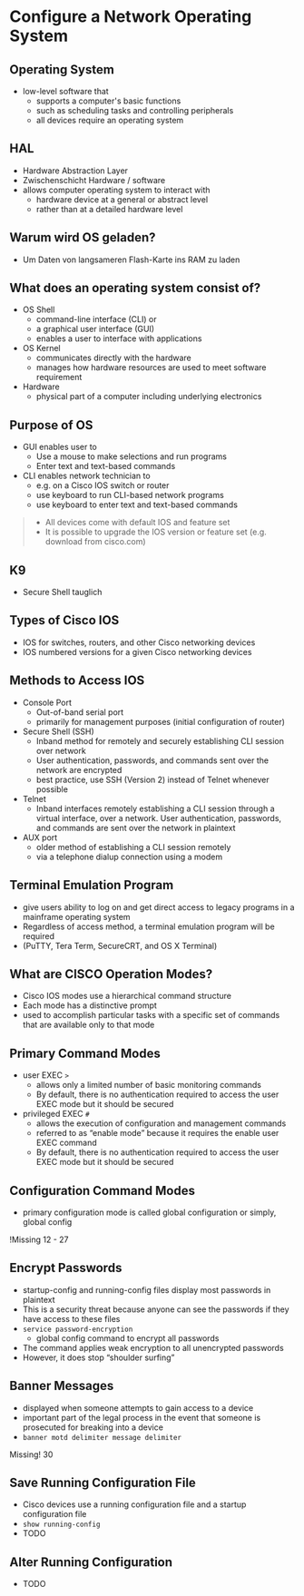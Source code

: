 # Configure a Network Operating System



## Operating System

* low-level software that 
  * supports a computer's basic functions
  * such as scheduling tasks and controlling peripherals
  * all devices require an operating system



## HAL

* Hardware Abstraction Layer
* Zwischenschicht Hardware / software
* allows computer operating system to interact with 
  * hardware device at a general or abstract level 
  * rather than at a detailed hardware level



## Warum wird OS geladen?

* Um Daten von langsameren Flash-Karte ins RAM zu laden



## What does an operating system consist of?

* OS Shell
  * command-line interface (CLI) or 
  * a graphical user interface (GUI) 
  * enables a user to interface with applications
* OS Kernel
  * communicates directly with the hardware
  * manages how hardware resources are used to meet software requirement
* Hardware
  * physical part of a computer including underlying electronics



## Purpose of OS

* GUI enables user to
  * Use a mouse to make selections and run programs
  * Enter text and text-based commands
* CLI enables network technician to
  * e.g. on a Cisco IOS switch or router 
  * use keyboard to run CLI-based network programs
  * use keyboard to enter text and text-based commands



> * All devices come with default IOS and feature set
> * It is possible to upgrade the IOS version or feature set 
>   (e.g. download from cisco.com)



## K9

* Secure Shell tauglich



## Types of Cisco IOS

* IOS for switches, routers, and other Cisco networking devices
* IOS numbered versions for a given Cisco networking devices



## Methods to Access IOS

* Console Port
  * Out-of-band serial port 
  * primarily for management purposes (initial configuration of router)
* Secure Shell (SSH)
  * Inband method for remotely and securely establishing CLI session over network
  * User authentication, passwords, and commands sent over the network are encrypted
  * best practice, use SSH (Version 2) instead of Telnet whenever possible
* Telnet
  *  Inband interfaces remotely establishing a CLI session through a virtual interface, over a network. User authentication, passwords, and commands are sent over the network in plaintext
* AUX port 
  * older method of establishing a CLI session remotely 
  * via a telephone dialup connection using a modem



## Terminal Emulation Program

* give users ability to log on and get direct access to legacy programs in a mainframe operating system
* Regardless of access method, a terminal emulation program will be required
* (PuTTY, Tera Term, SecureCRT, and OS X Terminal)



## What are CISCO Operation Modes?

* Cisco IOS modes use a hierarchical command structure
* Each mode has a distinctive prompt
* used to accomplish particular tasks with a specific set of commands that are available only to that mode



## Primary Command Modes

* user EXEC `>`
  * allows only a limited number of basic monitoring commands
  * By default, there is no authentication required to access the user EXEC mode but it should be secured
* privileged EXEC `#`
  * allows the execution of configuration and management commands
  * referred to as “enable mode” because it requires the enable user EXEC command
  * By default, there is no authentication required to access the user EXEC mode but it should be secured



## Configuration Command Modes

* primary configuration mode is called global configuration or simply, global config



!Missing 12 - 27



## Encrypt Passwords

* startup-config and running-config files display most passwords in plaintext
* This is a security threat because anyone can see the passwords if they have access to these files
* `service password-encryption` 
  * global config command to encrypt all passwords
* The command applies weak encryption to all unencrypted passwords
* However, it does stop “shoulder surfing”



## Banner Messages

* displayed when someone attempts to gain access to a device
* important part of the legal process in the event that someone is prosecuted for breaking into a device
* `banner motd delimiter message delimiter`



Missing! 30



## Save Running Configuration File

* Cisco devices use a running configuration file and a startup configuration file
* `show running-config`
* TODO



## Alter Running Configuration

* TODO



